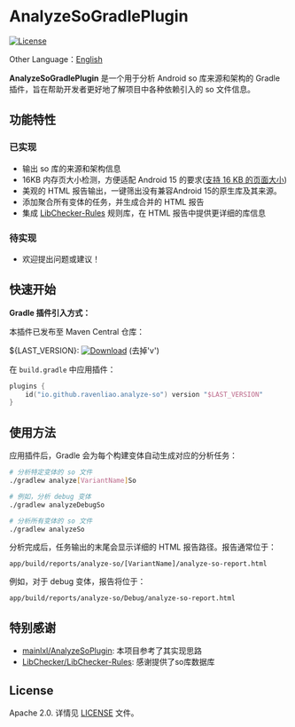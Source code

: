 # AnalyzeSoGradlePlugin

[![License][license_image]][license_link]

Other Language：[English](README.md)



**AnalyzeSoGradlePlugin** 是一个用于分析 Android so 库来源和架构的 Gradle 插件，旨在帮助开发者更好地了解项目中各种依赖引入的 so 文件信息。

## 功能特性

### 已实现
- 输出 so 库的来源和架构信息
- 16KB 内存页大小检测，方便适配 Android 15 的要求([支持 16 KB 的页面大小](https://developer.android.google.cn/guide/practices/page-sizes?hl=zh-cn))
- 美观的 HTML 报告输出，一键筛出没有兼容Android 15的原生库及其来源。
- 添加聚合所有变体的任务，并生成合并的 HTML 报告
- 集成 [LibChecker-Rules](https://github.com/LibChecker/LibChecker-Rules) 规则库，在 HTML 报告中提供更详细的库信息

### 待实现
- 欢迎提出问题或建议！

## 快速开始
**Gradle 插件引入方式：**

本插件已发布至 Maven Central 仓库：

 ${LAST_VERSION}: [![Download][version_icon]][version_link] (去掉'v')

在 `build.gradle` 中应用插件：

```kotlin
plugins {
    id("io.github.ravenliao.analyze-so") version "$LAST_VERSION"
}
```

## 使用方法

应用插件后，Gradle 会为每个构建变体自动生成对应的分析任务：

```bash
# 分析特定变体的 so 文件
./gradlew analyze[VariantName]So

# 例如，分析 debug 变体
./gradlew analyzeDebugSo

# 分析所有变体的 so 文件
./gradlew analyzeSo
```

分析完成后，任务输出的末尾会显示详细的 HTML 报告路径。报告通常位于：
```
app/build/reports/analyze-so/[VariantName]/analyze-so-report.html
```

例如，对于 debug 变体，报告将位于：
```
app/build/reports/analyze-so/Debug/analyze-so-report.html
```

## 特别感谢

- [mainlxl/AnalyzeSoPlugin](https://github.com/mainlxl/AnalyzeSoPlugin): 本项目参考了其实现思路
- [LibChecker/LibChecker-Rules](https://github.com/LibChecker/LibChecker-Rules): 感谢提供了so库数据库

## License

Apache 2.0. 详情见 [LICENSE](LICENSE) 文件。



[version_icon]: https://img.shields.io/maven-central/v/io.github.ravenliao.analyze-so/gradle-plugin

[version_link]: https://repo1.maven.org/maven2/io/github/ravenliao/analyze-so/gradle-plugin/
[license_image]: https://img.shields.io/badge/License-Apache%202-blue.svg
[license_link]: https://www.apache.org/licenses/LICENSE-2.0
